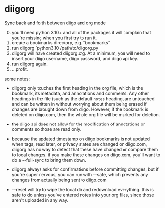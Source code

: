 # diigorg
Sync back and forth between diigo and org mode

0. you'll need python 3.10+ and all of the packages it will complain that you're missing when you first try to run it.
1. create a bookmarks directory, e.g. "bookmarks"
2. run diigorg `python3.10 /path/to/diigorg.py
3. diigorg will have created diigorg.cfg. At a minimum, you will need to insert your diigo username, diigo password, and diigo api key.
4. run diigorg again.
5. ...profit.

some notes:
- diigorg only touches the first heading in the org file, which is the bookmark, its metadata, and annotations and comments. 
Any other headings in the file (such as the default `notes` heading, are untouched and can be written in without worrying about them being erased if changes are brought down from diigo.
However, if the bookmark is deleted on diigo.com, then the whole org file will be marked for deletion.

- the diigo api does not allow for the modification of annotations or comments so those are read only.

- because the updated timestamp on diigo bookmarks is not updated when tags, read later, or privacy states are changed on diigo.com, diigorg has no way to detect that these have changed or compare them to local changes.
if you make these changes on diigo.com, you'll want to do a --full-sync to bring them down.

- diigorg always asks for confirmations before committing changes, but if you're super nervous, you can run with --safe, which prevents any changes from actually being sent to diigo.com

- --reset will try to wipe the local dir and redownload everything. this is safe to do unless you've entered notes into your org files, since those aren't uploaded in any way.
